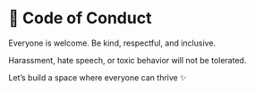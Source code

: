 # 🌈 Code of Conduct

Everyone is welcome. Be kind, respectful, and inclusive.

Harassment, hate speech, or toxic behavior will not be tolerated.

Let’s build a space where everyone can thrive ✨
